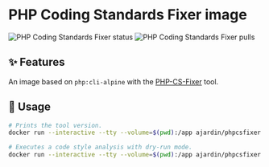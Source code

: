 PHP Coding Standards Fixer image
================================
![PHP Coding Standards Fixer status](https://img.shields.io/github/workflow/status/ajardin/docker-images/PHP%20Coding%20Standards%20Fixer%20image?style=for-the-badge)
![PHP Coding Standards Fixer pulls](https://img.shields.io/docker/pulls/ajardin/phpcsfixer?style=for-the-badge)

✨ Features
-----------
An image based on `php:cli-alpine` with the [PHP-CS-Fixer][1] tool.

🚀 Usage
--------
```bash
# Prints the tool version.
docker run --interactive --tty --volume=$(pwd):/app ajardin/phpcsfixer

# Executes a code style analysis with dry-run mode.
docker run --interactive --tty --volume=$(pwd):/app ajardin/phpcsfixer fix --dry-run --verbose
```

<!-- Resources -->
[1]: https://github.com/FriendsOfPHP/PHP-CS-Fixer
